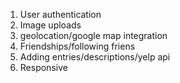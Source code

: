 1. User authentication
2. Image uploads
3. geolocation/google map integration
4. Friendships/following friens
5. Adding entries/descriptions/yelp api
6. Responsive
